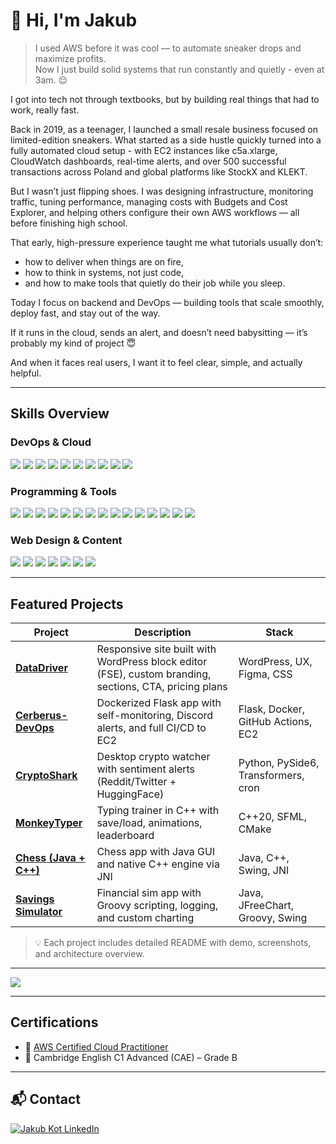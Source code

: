 # 👋 Hi, I'm Jakub

> I used AWS before it was cool — to automate sneaker drops and maximize profits.  
> Now I just build solid systems that run constantly and quietly - even at 3am. 😌

I got into tech not through textbooks, but by building real things that had to work, really fast.

Back in 2019, as a teenager, I launched a small resale business focused on limited-edition sneakers.
What started as a side hustle quickly turned into a fully automated cloud setup - with EC2 instances like c5a.xlarge, CloudWatch dashboards, real-time alerts, and over 500 successful transactions across Poland and global platforms like StockX and KLEKT.

But I wasn’t just flipping shoes.
I was designing infrastructure, monitoring traffic, tuning performance, managing costs with Budgets and Cost Explorer, and helping others configure their own AWS workflows — all before finishing high school.

That early, high-pressure experience taught me what tutorials usually don’t:
- how to deliver when things are on fire,
- how to think in systems, not just code,
- and how to make tools that quietly do their job while you sleep.

Today I focus on backend and DevOps — building tools that scale smoothly, deploy fast, and stay out of the way.

If it runs in the cloud, sends an alert, and doesn’t need babysitting — it’s probably my kind of project 😇

And when it faces real users, I want it to feel clear, simple, and actually helpful.

---

## Skills Overview

### DevOps & Cloud

<p align="left">
  <img src="https://img.shields.io/badge/Linux-000000?style=for-the-badge&logo=linux&logoColor=white"/>
  <img src="https://img.shields.io/badge/Bash-4EAA25?style=for-the-badge&logo=gnubash&logoColor=white"/>
  <img src="https://img.shields.io/badge/Docker-2496ED?style=for-the-badge&logo=docker&logoColor=white"/>
  <img src="https://img.shields.io/badge/AWS-232F3E?style=for-the-badge&logo=amazonaws&logoColor=white"/>
  <img src="https://img.shields.io/badge/GitHub_Actions-2088FF?style=for-the-badge&logo=github-actions&logoColor=white"/>
  <img src="https://img.shields.io/badge/Git-181717?style=for-the-badge&logo=git&logoColor=white"/>
  <img src="https://img.shields.io/badge/GitLab_CI-FC6D26?style=for-the-badge&logo=gitlab&logoColor=white"/>
  <img src="https://img.shields.io/badge/Cron-000000?style=for-the-badge&logo=linux&logoColor=white"/>
  <img src="https://img.shields.io/badge/YAML-000000?style=for-the-badge&logo=yaml&logoColor=white"/>
  <img src="https://img.shields.io/badge/Trivy-4B0082?style=for-the-badge&logo=trivy&logoColor=white"/>
</p>

### Programming & Tools

<p align="left">
  <img src="https://img.shields.io/badge/Python-3670A0?style=for-the-badge&logo=python&logoColor=white"/>
<img src="https://img.shields.io/badge/Java-ED8B00?style=for-the-badge"/>

  <img src="https://img.shields.io/badge/C++-00599C?style=for-the-badge&logo=c%2B%2B&logoColor=white"/>
  <img src="https://img.shields.io/badge/CSharp-239120?style=for-the-badge&logo=c-sharp&logoColor=white"/>
  <img src="https://img.shields.io/badge/Groovy-4298B8?style=for-the-badge&logo=apachegroovy&logoColor=white"/>
  <img src="https://img.shields.io/badge/Flask-000000?style=for-the-badge&logo=flask&logoColor=white"/>
  <img src="https://img.shields.io/badge/PySide6-3776AB?style=for-the-badge&logo=python&logoColor=white"/>
  <img src="https://img.shields.io/badge/.NET-512BD4?style=for-the-badge&logo=dotnet&logoColor=white"/>
  <img src="https://img.shields.io/badge/Selenium-43B02A?style=for-the-badge&logo=selenium&logoColor=white"/>
  <img src="https://img.shields.io/badge/HuggingFace-NLP-FFD21F?style=for-the-badge&logo=huggingface&logoColor=black"/>
  <img src="https://img.shields.io/badge/CMake-064F8C?style=for-the-badge&logo=cmake&logoColor=white"/>
  <img src="https://img.shields.io/badge/Wireshark-1679A7?style=for-the-badge&logo=wireshark&logoColor=white"/>
  <img src="https://img.shields.io/badge/HTML5-E34F26?style=for-the-badge&logo=html5&logoColor=white"/>
  <img src="https://img.shields.io/badge/CSS3-1572B6?style=for-the-badge&logo=css3&logoColor=white"/>
  <img src="https://img.shields.io/badge/SQL-316192?style=for-the-badge&logo=postgresql&logoColor=white"/>
</p>


### Web Design & Content

<p align="left">
  <img src="https://img.shields.io/badge/WordPress-21759B?style=for-the-badge&logo=wordpress&logoColor=white"/>
  <img src="https://img.shields.io/badge/UX_Design-FF4088?style=for-the-badge&logo=figma&logoColor=white"/>
  <img src="https://img.shields.io/badge/Figma-F24E1E?style=for-the-badge&logo=figma&logoColor=white"/>
  <img src="https://img.shields.io/badge/Adobe_Creative_Cloud-DA1F26?style=for-the-badge&logo=adobecreativecloud&logoColor=white"/>
  <img src="https://img.shields.io/badge/PowerPoint-B7472A?style=for-the-badge&logo=microsoftpowerpoint&logoColor=white"/>
  <img src="https://img.shields.io/badge/Word-2B579A?style=for-the-badge&logo=microsoftword&logoColor=white"/>
  <img src="https://img.shields.io/badge/Excel-217346?style=for-the-badge&logo=microsoftexcel&logoColor=white"/>
</p>

---

## Featured Projects

| Project | Description | Stack |
|--------|-------------|--------|
| [**DataDriver**](http://3.75.208.53/) | Responsive site built with WordPress block editor (FSE), custom branding, sections, CTA, pricing plans | WordPress, UX, Figma, CSS |
| [**Cerberus-DevOps**](https://github.com/jkot16/cerberus-devops) | Dockerized Flask app with self-monitoring, Discord alerts, and full CI/CD to EC2 | Flask, Docker, GitHub Actions, EC2 |
| [**CryptoShark**](https://github.com/jkot16/crypto-shark) | Desktop crypto watcher with sentiment alerts (Reddit/Twitter + HuggingFace) | Python, PySide6, Transformers, cron |
| [**MonkeyTyper**](https://github.com/jkot16/monkey-typer) | Typing trainer in C++ with save/load, animations, leaderboard | C++20, SFML, CMake |
| [**Chess (Java + C++)**](https://github.com/jkot16/chess-jni) | Chess app with Java GUI and native C++ engine via JNI | Java, C++, Swing, JNI |
| [**Savings Simulator**](https://github.com/jkot16/savings-simulator) | Financial sim app with Groovy scripting, logging, and custom charting | Java, JFreeChart, Groovy, Swing |
> 💡 Each project includes detailed README with demo, screenshots, and architecture overview.


---


<p align="left">
  <img src="https://github-readme-stats.vercel.app/api/top-langs/?username=jkot16&layout=compact&theme=dark&text_color=ffffff&hide_border=true&langs_count=4" />
</p>

---


## Certifications

- 🏅 [AWS Certified Cloud Practitioner](https://www.credly.com/badges/4eb4e77c-cf32-415e-9309-f890258070f4/public_url)  
- 🏅 Cambridge English C1 Advanced (CAE) – Grade B



---

## 📬 Contact

<p align="left">
  <a href="https://www.linkedin.com/in/jakub-kot-a2ba78333/" target="_blank">
    <img src="https://img.shields.io/badge/LinkedIn-%230077B5.svg?style=for-the-badge&logo=linkedin&logoColor=white" alt="Jakub Kot LinkedIn"/>
  </a>
</p>
